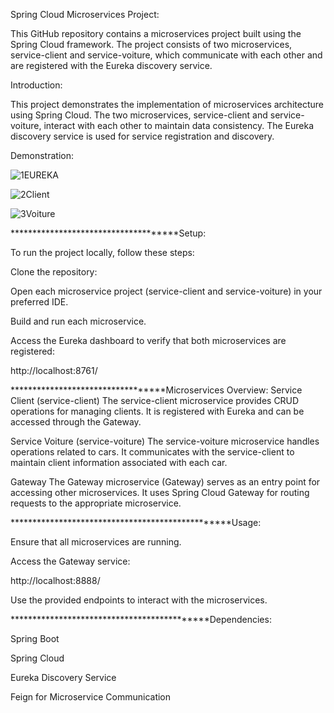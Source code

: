 Spring Cloud Microservices Project:

This GitHub repository contains a microservices project built using the Spring Cloud framework. The project consists of two microservices, service-client and service-voiture, which communicate with each other and are registered with the Eureka discovery service.

Introduction:

This project demonstrates the implementation of microservices architecture using Spring Cloud. The two microservices, service-client and service-voiture, interact with each other to maintain data consistency. The Eureka discovery service is used for service registration and discovery.


Demonstration:

![1EUREKA](https://github.com/hajarST/TP_Microservices/assets/119755584/bb40b332-fa57-4d07-857e-324bea647804)

![2Client](https://github.com/hajarST/TP_Microservices/assets/119755584/bce37b2b-4b91-4b13-98e6-294b53162ae4)

![3Voiture](https://github.com/hajarST/TP_Microservices/assets/119755584/0fabe9ab-9693-4916-a028-ad04a5523d36)

*************************************Setup:

To run the project locally, follow these steps:

Clone the repository:

Open each microservice project (service-client and service-voiture) in your preferred IDE.

Build and run each microservice.

Access the Eureka dashboard to verify that both microservices are registered:

http://localhost:8761/

**********************************Microservices Overview:
Service Client (service-client)
The service-client microservice provides CRUD operations for managing clients. It is registered with Eureka and can be accessed through the Gateway.

Service Voiture (service-voiture)
The service-voiture microservice handles operations related to cars. It communicates with the service-client to maintain client information associated with each car.

Gateway
The Gateway microservice (Gateway) serves as an entry point for accessing other microservices. It uses Spring Cloud Gateway for routing requests to the appropriate microservice.

*************************************************Usage:

Ensure that all microservices are running.

Access the Gateway service:

http://localhost:8888/

Use the provided endpoints to interact with the microservices.

********************************************Dependencies:

Spring Boot

Spring Cloud

Eureka Discovery Service

Feign for Microservice Communication
